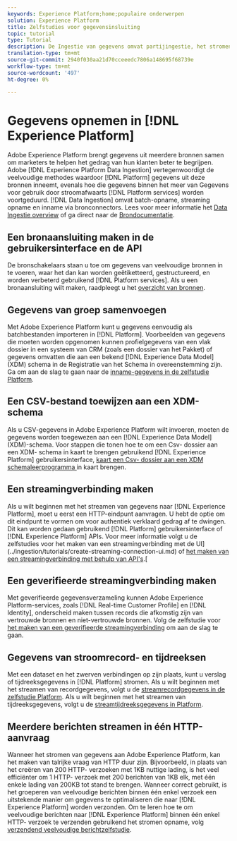 ```yaml
---
keywords: Experience Platform;home;populaire onderwerpen
solution: Experience Platform
title: Zelfstudies voor gegevensinsluiting
topic: tutorial
type: Tutorial
description: De Ingestie van gegevens omvat partijingestie, het stromen ingestie, en ingestie gebruikend bronschakelaars.
translation-type: tm+mt
source-git-commit: 2940f030aa21d70cceeedc7806a148695f68739e
workflow-type: tm+mt
source-wordcount: '497'
ht-degree: 0%

---
```



# Gegevens opnemen in [!DNL Experience Platform]

Adobe Experience Platform brengt gegevens uit meerdere bronnen samen om marketers te helpen het gedrag van hun klanten beter te begrijpen. Adobe [!DNL Experience Platform Data Ingestion] vertegenwoordigt de veelvoudige methodes waardoor [!DNL Platform] gegevens uit deze bronnen inneemt, evenals hoe die gegevens binnen het meer van Gegevens voor gebruik door stroomafwaarts [!DNL Platform services] worden voortgeduurd. [!DNL Data Ingestion] omvat batch-opname, streaming opname en inname via bronconnectors. Lees voor meer informatie het [Data Ingestie overview](../ingestion/home.md) of ga direct naar de [Brondocumentatie](../sources/home.md).

## Een bronaansluiting maken in de gebruikersinterface en de API

De bronschakelaars staan u toe om gegevens van veelvoudige bronnen in te voeren, waar het dan kan worden geëtiketteerd, gestructureerd, en worden verbeterd gebruikend [!DNL Platform services]. Als u een bronaansluiting wilt maken, raadpleegt u het [overzicht van bronnen](../sources/home.md).

## Gegevens van groep samenvoegen

Met Adobe Experience Platform kunt u gegevens eenvoudig als batchbestanden importeren in [!DNL Platform]. Voorbeelden van gegevens die moeten worden opgenomen kunnen profielgegevens van een vlak dossier in een systeem van CRM (zoals een dossier van het Pakket) of gegevens omvatten die aan een bekend [!DNL Experience Data Model] (XDM) schema in de Registratie van het Schema in overeenstemming zijn. Ga om aan de slag te gaan naar de [inname-gegevens in de zelfstudie Platform](../ingestion/tutorials/ingest-batch-data.md).

## Een CSV-bestand toewijzen aan een XDM-schema

Als u CSV-gegevens in Adobe Experience Platform wilt invoeren, moeten de gegevens worden toegewezen aan een [!DNL Experience Data Model] (XDM)-schema. Voor stappen die tonen hoe te om een Csv- dossier aan een XDM- schema in kaart te brengen gebruikend [!DNL Experience Platform] gebruikersinterface, [kaart een Csv- dossier aan een XDM schemaleerprogramma ](../ingestion/tutorials/map-a-csv-file.md) in kaart brengen.

## Een streamingverbinding maken

Als u wilt beginnen met het streamen van gegevens naar [!DNL Experience Platform], moet u eerst een HTTP-eindpunt aanvragen. U hebt de optie om dit eindpunt te vormen om voor authentiek verklaard gedrag af te dwingen. Dit kan worden gedaan gebruikend [!DNL Platform] gebruikersinterface of [!DNL Experience Platform] APIs. Voor meer informatie volgt u de zelfstudies voor het maken van een streamingverbinding met de UI](../ingestion/tutorials/create-streaming-connection-ui.md) of [het maken van een streamingverbinding met behulp van API&#39;s](../ingestion/tutorials/create-streaming-connection.md).[

## Een geverifieerde streamingverbinding maken

Met geverifieerde gegevensverzameling kunnen Adobe Experience Platform-services, zoals [!DNL Real-time Customer Profile] en [!DNL Identity], onderscheid maken tussen records die afkomstig zijn van vertrouwde bronnen en niet-vertrouwde bronnen. Volg de zelfstudie voor [het maken van een geverifieerde streamingverbinding](../ingestion/tutorials/create-authenticated-streaming-connection.md) om aan de slag te gaan.

## Gegevens van stroomrecord- en tijdreeksen

Met een dataset en het zwerven verbindingen op zijn plaats, kunt u verslag of tijdreeksgegevens in [!DNL Platform] stromen. Als u wilt beginnen met het streamen van recordgegevens, volgt u de [streamrecordgegevens in de zelfstudie Platform](../ingestion/tutorials/streaming-record-data.md). Als u wilt beginnen met het streamen van tijdreeksgegevens, volgt u de [streamtijdreeksgegevens in Platform](../ingestion/tutorials/streaming-time-series-data.md).

## Meerdere berichten streamen in één HTTP-aanvraag

Wanneer het stromen van gegevens aan Adobe Experience Platform, kan het maken van talrijke vraag van HTTP duur zijn. Bijvoorbeeld, in plaats van het creëren van 200 HTTP- verzoeken met 1KB nuttige lading, is het veel efficiënter om 1 HTTP- verzoek met 200 berichten van 1KB elk, met één enkele lading van 200KB tot stand te brengen. Wanneer correct gebruikt, is het groeperen van veelvoudige berichten binnen één enkel verzoek een uitstekende manier om gegevens te optimaliseren die naar [!DNL Experience Platform] worden verzonden. Om te leren hoe te om veelvoudige berichten naar [!DNL Experience Platform] binnen één enkel HTTP- verzoek te verzenden gebruikend het stromen opname, volg [verzendend veelvoudige berichtzelfstudie](../ingestion/tutorials/streaming-multiple-messages.md).



